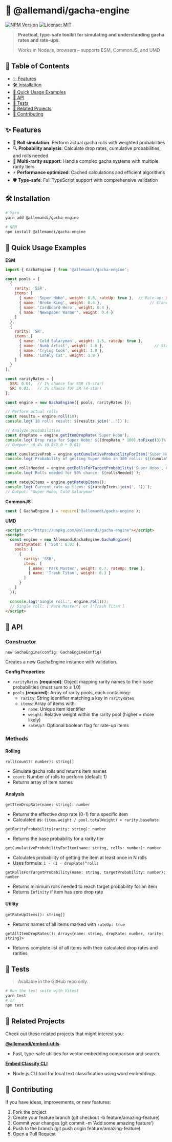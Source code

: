 # 📖 @allemandi/gacha-engine

[![NPM Version](https://img.shields.io/npm/v/@allemandi/gacha-engine)](https://www.npmjs.com/package/@allemandi/gacha-engine)
[![License: MIT](https://img.shields.io/badge/License-MIT-yellow.svg)](https://github.com/allemandi/gacha-engine/blob/main/LICENSE)

> **Practical, type-safe toolkit for simulating and understanding gacha rates and rate-ups.**
> 
> Works in Node.js, browsers – supports ESM, CommonJS, and UMD

<!-- omit from toc -->
## 🔖 Table of Contents
- [✨ Features](#-features)
- [🛠️ Installation](#️-installation)
- [🚀 Quick Usage Examples](#-quick-usage-examples)
- [📘 API](#-api)
- [🧪 Tests](#-tests)
- [🔗 Related Projects](#-related-projects)
- [🤝 Contributing](#-contributing)


## ✨ Features
- 🎲 **Roll simulation**: Perform actual gacha rolls with weighted probabilities
- 🔍 **Probability analysis**: Calculate drop rates, cumulative probabilities, and rolls needed
- 📐 **Multi-rarity support**: Handle complex gacha systems with multiple rarity tiers
- ⚡ **Performance optimized**: Cached calculations and efficient algorithms
- 🛡️ **Type-safe**: Full TypeScript support with comprehensive validation

## 🛠️ Installation
```bash
# Yarn
yarn add @allemandi/gacha-engine

# NPM
npm install @allemandi/gacha-engine
```


## 🚀 Quick Usage Examples

**ESM**
```js
import { GachaEngine } from '@allemandi/gacha-engine';

const pools = [
  {
    rarity: 'SSR',
    items: [
      { name: 'Super Hobo', weight: 0.8, rateUp: true },  // Rate-up: 0.8% of SSR pool
      { name: 'Broke King', weight: 0.4 },                     // Standard: 0.4% of SSR pool  
      { name: 'Cardboard Hero', weight: 0.4 },
      { name: 'Newspaper Warmer', weight: 0.4 }
    ]
  },
  {
    rarity: 'SR', 
    items: [
      { name: 'Cold Salaryman', weight: 1.5, rateUp: true },           // Rate-up: 1.5% of SR pool
      { name: 'Numb Artist', weight: 1.8 },                      // Standard 4-star rates
      { name: 'Crying Cook', weight: 1.8 },
      { name: 'Lonely Cat', weight: 1.8 }
    ]
  }
];

const rarityRates = {
  SSR: 0.01,  // 1% chance for SSR (5-star)
  SR: 0.03,   // 3% chance for SR (4-star)
};

const engine = new GachaEngine({ pools, rarityRates });

// Perform actual rolls
const results = engine.roll(10);
console.log(`10 rolls result: ${results.join(', ')}`);

// Analyze probabilities  
const dropRate = engine.getItemDropRate('Super Hobo');
console.log(`Drop rate for Super Hobo: ${(dropRate * 100).toFixed(3)}%`);
// Output: ~0.4% (0.8/2.0 * 0.01)

const cumulativeProb = engine.getCumulativeProbabilityForItem('Super Hobo', 300);
console.log(`Probability of getting Super Hobo in 300 rolls: ${(cumulativeProb * 100).toFixed(1)}%`);

const rollsNeeded = engine.getRollsForTargetProbability('Super Hobo', 0.5);
console.log(`Rolls needed for 50% chance: ${rollsNeeded}`);

const rateUpItems = engine.getRateUpItems();
console.log(`Current rate-up items: ${rateUpItems.join(', ')}`);
// Output: "Super Hobo, Cold Salaryman"
```

**CommonJS**
```js
const { GachaEngine } = require('@allemandi/gacha-engine');
```

**UMD**
```html
<script src="https://unpkg.com/@allemandi/gacha-engine"></script>
<script>
  const engine = new AllemandiGachaEngine.GachaEngine({
    rarityRates: { 'SSR': 0.01 },
    pools: [
      {
        rarity: 'SSR',
        items: [
          { name: 'Park Master', weight: 0.7, rateUp: true },
          { name: 'Trash Titan', weight: 0.3 }
        ]
      }
    ]
  });

  console.log('Single roll:', engine.roll());
  // Single roll: ['Park Master'] or ['Trash Titan']
</script>
```

## 📘 API

### Constructor
`new GachaEngine(config: GachaEngineConfig)`

Creates a new GachaEngine instance with validation.

**Config Properties:**
- `rarityRates` **(required)**: Object mapping rarity names to their base probabilities (must sum to ≤ 1.0)
- `pools` **(required)**: Array of rarity pools, each containing:
  - `rarity`: String identifier matching a key in `rarityRates`
  - `items`: Array of items with:
    - `name`: Unique item identifier
    - `weight`: Relative weight within the rarity pool (higher = more likely)
    - `rateUp?`: Optional boolean flag for rate-up items

### Methods

#### Rolling
`roll(count?: number): string[]`
- Simulate gacha rolls and returns item names
- `count`: Number of rolls to perform (default: 1)
- Returns array of item names

#### Analysis
`getItemDropRate(name: string): number`
- Returns the effective drop rate (0-1) for a specific item
- Calculated as: `(item.weight / pool.totalWeight) × rarity.baseRate`

`getRarityProbability(rarity: string): number`
- Returns the base probability for a rarity tier

`getCumulativeProbabilityForItem(name: string, rolls: number): number`
- Calculates probability of getting the item at least once in N rolls
- Uses formula: `1 - (1 - dropRate)^rolls`

`getRollsForTargetProbability(name: string, targetProbability: number): number`
- Returns minimum rolls needed to reach target probability for an item
- Returns `Infinity` if item has zero drop rate

#### Utility
`getRateUpItems(): string[]`
- Returns names of all items marked with `rateUp: true`

`getAllItemDropRates(): Array<{name: string, dropRate: number, rarity: string}>`
- Returns complete list of all items with their calculated drop rates and rarities

## 🧪 Tests

> Available in the GitHub repo only.

```bash
# Run the test suite with Vitest
yarn test
# or
npm test
```

## 🔗 Related Projects
Check out these related projects that might interest you:

**[@allemandi/embed-utils](https://github.com/allemandi/embed-utils)**
- Fast, type-safe utilities for vector embedding comparison and search.

**[Embed Classify CLI](https://github.com/allemandi/embed-classify-cli)**
- Node.js CLI tool for local text classification using word embeddings.

## 🤝 Contributing
If you have ideas, improvements, or new features:

1. Fork the project
2. Create your feature branch (git checkout -b feature/amazing-feature)
3. Commit your changes (git commit -m 'Add some amazing feature')
4. Push to the branch (git push origin feature/amazing-feature)
5. Open a Pull Request